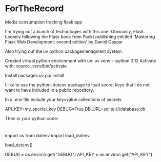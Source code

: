 # ForTheRecord
Media consumption tracking flask app

I'm trying out a bunch of technologies with this one. Obviously, Flask. Loosely following 
the Flask book from Packt publishing entitled
'Mastering Flask Web Development: second edition' by Daniel Gaspar 

Also trying out the uv python packagemenagment system.

Created virtual python environment with uv:
uv venv --python 3.13
Activate with: source .venv/bin/activate

Install packages
uv pip install <package name>

I like to use the python-dotenv package to load secret keys that I do not want to have included in a public repository.

In a .env file include your key=value collections of secrets

API_KEY=my_special_key
DEBUG=True
DB_URL=sqlite:///database.db


Then in your python code:

#
import os
from dotenv import load_dotenv

load_detenv()

DEBUG = os.environ.get("DEBUG")
API_KEY = os.environ.get("API_KEY")